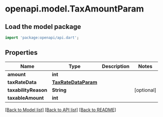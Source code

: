 # openapi.model.TaxAmountParam

## Load the model package
```dart
import 'package:openapi/api.dart';
```

## Properties
Name | Type | Description | Notes
------------ | ------------- | ------------- | -------------
**amount** | **int** |  | 
**taxRateData** | [**TaxRateDataParam**](TaxRateDataParam.md) |  | 
**taxabilityReason** | **String** |  | [optional] 
**taxableAmount** | **int** |  | 

[[Back to Model list]](../README.md#documentation-for-models) [[Back to API list]](../README.md#documentation-for-api-endpoints) [[Back to README]](../README.md)


